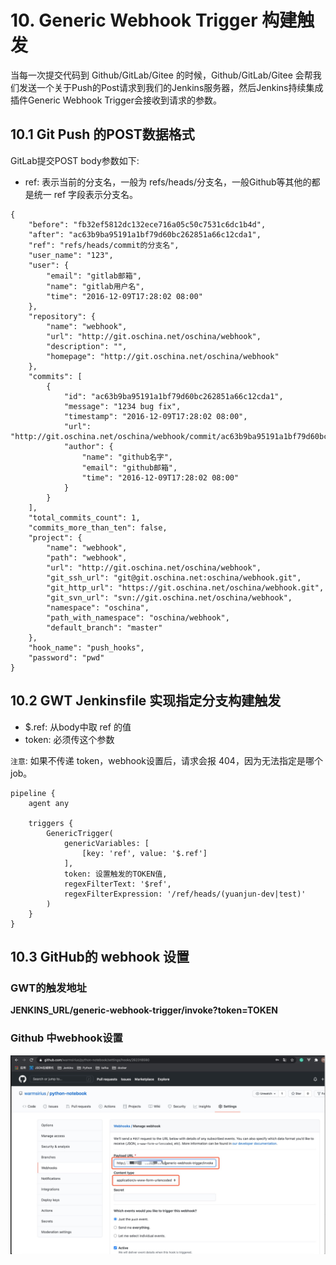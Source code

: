 # 10. Generic Webhook Trigger 构建触发

当每一次提交代码到 Github/GitLab/Gitee 的时候，Github/GitLab/Gitee 会帮我们发送一个关于Push的Post请求到我们的Jenkins服务器，然后Jenkins持续集成插件Generic Webhook Trigger会接收到请求的参数。

## 10.1 Git Push 的POST数据格式

GitLab提交POST body参数如下:

* ref: 表示当前的分支名，一般为 refs/heads/分支名，一般Github等其他的都是统一 ref 字段表示分支名。

```
{
    "before": "fb32ef5812dc132ece716a05c50c7531c6dc1b4d", 
    "after": "ac63b9ba95191a1bf79d60bc262851a66c12cda1", 
    "ref": "refs/heads/commit的分支名", 
    "user_name": "123", 
    "user": {
        "email": "gitlab邮箱", 
        "name": "gitlab用户名", 
        "time": "2016-12-09T17:28:02 08:00"
    }, 
    "repository": {
        "name": "webhook", 
        "url": "http://git.oschina.net/oschina/webhook", 
        "description": "", 
        "homepage": "http://git.oschina.net/oschina/webhook"
    }, 
    "commits": [
        {
            "id": "ac63b9ba95191a1bf79d60bc262851a66c12cda1", 
            "message": "1234 bug fix", 
            "timestamp": "2016-12-09T17:28:02 08:00", 
            "url": "http://git.oschina.net/oschina/webhook/commit/ac63b9ba95191a1bf79d60bc262851a66c12cda1", 
            "author": {
                "name": "github名字", 
                "email": "github邮箱", 
                "time": "2016-12-09T17:28:02 08:00"
            }
        }
    ], 
    "total_commits_count": 1, 
    "commits_more_than_ten": false, 
    "project": {
        "name": "webhook", 
        "path": "webhook", 
        "url": "http://git.oschina.net/oschina/webhook", 
        "git_ssh_url": "git@git.oschina.net:oschina/webhook.git", 
        "git_http_url": "https://git.oschina.net/oschina/webhook.git", 
        "git_svn_url": "svn://git.oschina.net/oschina/webhook", 
        "namespace": "oschina", 
        "path_with_namespace": "oschina/webhook", 
        "default_branch": "master"
    }, 
    "hook_name": "push_hooks", 
    "password": "pwd"
}
```


## 10.2 GWT Jenkinsfile 实现指定分支构建触发

* $.ref: 从body中取 ref 的值
* token: 必须传这个参数

`注意`: 如果不传递 token，webhook设置后，请求会报 404，因为无法指定是哪个 job。


```
pipeline {
    agent any
    
    triggers {
        GenericTrigger(
            genericVariables: [
                [key: 'ref', value: '$.ref']
            ],
            token: 设置触发的TOKEN值,
            regexFilterText: '$ref',
            regexFilterExpression: '/ref/heads/(yuanjun-dev|test)'
        )
    }
}
```


## 10.3 GitHub的 webhook 设置

### GWT的触发地址
 
**JENKINS_URL/generic-webhook-trigger/invoke?token=TOKEN**

### Github 中webhook设置

![](../assets/github_gwt设置.jpeg)



